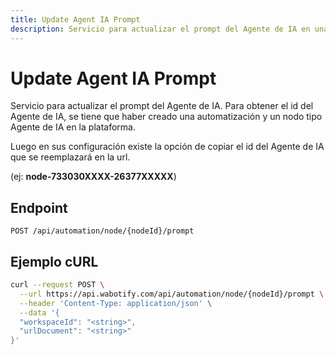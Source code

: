 ```yaml
---
title: Update Agent IA Prompt
description: Servicio para actualizar el prompt del Agente de IA en una automatización.
---
```


# Update Agent IA Prompt

Servicio para actualizar el prompt del Agente de IA. Para obtener el id del Agente de IA, se tiene que haber creado una automatización y un nodo tipo Agente de IA en la plataforma.

Luego en sus configuración existe la opción de copiar el id del Agente de IA que se reemplazará en la url.

(ej: **node-733030XXXX-26377XXXXX**)

## Endpoint

`POST /api/automation/node/{nodeId}/prompt`

## Ejemplo cURL

```sh
curl --request POST \
  --url https://api.wabotify.com/api/automation/node/{nodeId}/prompt \
  --header 'Content-Type: application/json' \
  --data '{
  "workspaceId": "<string>",
  "urlDocument": "<string>"
}'
```

